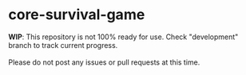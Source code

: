 # core-survival-game

**WIP**: This repository is not 100% ready for use. Check "development" branch to track current progress. \
\
Please do not post any issues or pull requests at this time.
